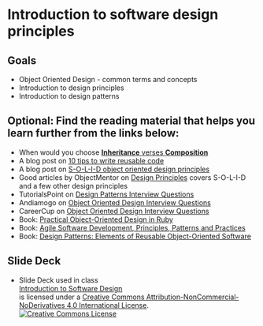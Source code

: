 # Introduction to software design principles
## Goals
+ Object Oriented Design - common terms and concepts
+ Introduction to design principles
+ Introduction to design patterns

## Optional: Find the reading material that helps you learn further from the links below:
+ When would you choose [**Inheritance** verses **Composition**](https://www.thoughtworks.com/insights/blog/composition-vs-inheritance-how-choose)
+ A blog post on [10 tips to write reusable code](http://hoskinator.blogspot.com/2006/06/10-tips-on-writing-reusable-code.html)
+ A blog post on [S-O-L-I-D object oriented design principles](https://scotch.io/bar-talk/s-o-l-i-d-the-first-five-principles-of-object-oriented-design)
+ Good articles by ObjectMentor on [Design Principles](http://web.archive.org/web/20060908022742/http://www.objectmentor.com:80/resources/listArticles?key=topic&topic=Design%20Principles) covers S-O-L-I-D and a few other design principles
+ TutorialsPoint on [Design Patterns Interview Questions](https://www.tutorialspoint.com/design_pattern/design_pattern_interview_questions.htm)
+ Andiamogo on [Object Oriented Design Interview Questions](http://www.andiamogo.com/S-OOD.pdf)
+ CareerCup on [Object Oriented Design Interview Questions](https://www.careercup.com/page?pid=object-oriented-design-interview-questions)
+ Book: [Practical Object-Oriented Design in Ruby](https://www.amazon.com/Practical-Object-Oriented-Design-Ruby-Addison-Wesley/dp/0321721330)
+ Book: [Agile Software Development, Principles, Patterns and Practices](https://www.amazon.com/Software-Development-Principles-Patterns-Practices/dp/0135974445)
+ Book: [Design Patterns: Elements of Reusable Object-Oriented Software](https://www.amazon.com/Design-Patterns-Elements-Reusable-Object-Oriented/dp/0201633612)

## Slide Deck
+ Slide Deck used in class</br>
<span xmlns:dct="http://purl.org/dc/terms/" property="dct:title"><a href="https://drive.google.com/open?id=1g3Om6RoHXcZUK8R1iE86qtEh-27zlz7Z">Introduction to Software Design</a></span></br>
is licensed under a <a rel="license" href="http://creativecommons.org/licenses/by-nc-nd/4.0/">Creative Commons Attribution-NonCommercial-NoDerivatives 4.0 International License</a>.</br>
<a rel="license" href="http://creativecommons.org/licenses/by-nc-nd/4.0/"><img alt="Creative Commons License" style="border-width:0" src="https://i.creativecommons.org/l/by-nc-nd/4.0/88x31.png" /></a>

